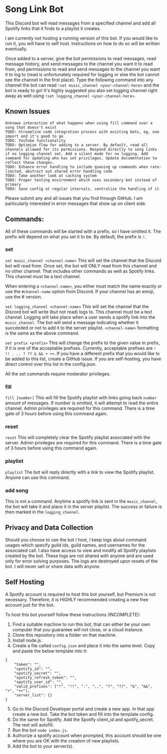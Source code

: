 # Song Link Bot
This Discord bot will read messages from a specified channel and add all Spotify links that it finds to a playlist it creates.

I am currently not hosting a running version of this bot. If you would like to run it, you will have to self host. Instructions on how to do so will be written eventually.

Once added to a server, give the bot permissions to read messages, read message history, and send messages to the channel you want it to read from, and permissions to read and send messages to the channel you want it to log to (read is unfortunately required for logging or else the bot cannot see the channel in the first place).
Type the following command into any channel the bot can read ``!set music_channel <your-channel-here>`` and the bot is ready to go! It's highly suggested you also set logging channel right away as well
using ``!set logging_channel <your-channel-here>``.

## Known Issues
```
Unknown interaction of what happens when using fill command over a song that doesn't exist
TODO: Streamline code integration process with existing bots, eg. one import and it's good to go
TODO: YouTube functionality
TODO: Optimize flow for adding to a server. By default, read all channels allowed for its permissions. Respond directly to song links if no logging channel set. Add a silent mode for no logging. Add command for updating who has set privileges. Update documentation to reflect these changes.
TODO: Enhance error handling to include queuing up commands when rate-limited, abstract out shared error handling code
TODO: Take another look at caching system
TODO: Proper testing environment which uses secondary bot instead of primary 
TODO: Save config at regular intervals, centralize the handling of it
```

Please submit any and all issues that you find through GitHub. I am particularly interested in error messages that show up on client side.

## Commands:
All of these commands will be started with a prefix, so I have omitted it. The prefix will depend on what you set it to be. By default, the prefix is ``!``.

### set
``set music_channel <channel-name>``
This will set the channel that the Discord bot will read from. Once set, the bot will ONLY read from this channel and no other channel. That includes other commands as well as Spotify links. This channel must be a text channel.

When entering a ``<channel-name>``, you either must match the name exactly or use the ``#channel-name`` option from Discord. If your channel has an emoji, use the # version.


``set logging_channel <channel-name>``
This will set the channel that the Discord bot will write (but not read) logs to. This channel must be a text channel. Logging will take place when a user sends a spotify link into the ``music_channel``. The bot will send a message indicating whether it succeeded or not to add it to the server playlist. ``<channel-name>`` formatting is the same as the above command.

``set prefix <prefix>``
This will change the prefix to the given value in prefix, if it is one of the acceptable prefixes. Currently, acceptable prefixes are ``! !! . .. ? ?? & && + ++``. If you have a different prefix that you would like to be added to this list, create a GitHub issue.
If you are self-hosting, you have direct control over this list in the config.json.

All the set commands require moderator privileges.

### fill
``fill [number]``
This will fill the Spotify playlist with links going back ``number`` amount of messages. If number is omitted, it will attempt to read the entire channel.
Admin privileges are required for this command. There is a time gate of 3 hours before using this command again.

### reset
``reset``
This will completely clear the Spotify playlist associated with the server. Admin privileges are required for this command. There is a time gate of 3 hours before using this command again.

### playlist
``playlist``
The bot will reply directly with a link to view the Spotify playlist. Anyone can use this command.

### add song
This is not a command. Anytime a spotify link is sent in the ``music_channel``, the bot will take it and place it in the server playlist. The success or failure is then marked in the ``logging_channel``.

## Privacy and Data Collection
Should you choose to use the bot I host, I keep logs about command usages which specify guild ids, guild names, and usernames for the associated call. I also have access to view and modify all Spotify playlists created by the bot.
These logs are not shared with anyone and are used only for error solving purposes. The logs are destroyed upon resets of the bot. I will never sell or share data with anyone.

## Self Hosting
A Spotify account is required to host this bot yourself, but Premium is not necessary. Therefore, it is HIGHLY recommended creating a new free account just for the bot.

To host this bot yourself follow these instructions (INCOMPLETE):
1) Find a suitable machine to run this bot, that can either be your own computer that you guarantee will not close, or a cloud instance.
2) Clone this repository into a folder on that machine.
3) Install node.js.
4) Create a file called ``config.json`` and place it into the same level. Copy and paste the below template into it:
```
{
    "token": "",
    "spotify_id": "",
    "spotify_secret": "",
    "spotify_refresh_token": "",
    "spotify_user_id": "",
    "valid_prefixes": ["!", "!!", ".", "..", "?", "??", "&", "&&", "+", "++"],
    "server_list": {}
}
```
5) Go to the Discord Developer portal and create a new app. In that app create a new bot. Take the bot token and fill into the template config.
6) Do the same for Spotify. Add the Spotify client_id and spotify_secret. The rest will autofill.
7) Run the bot ``node index.js``.
8) Authorize a spotify account when prompted, this account should be one where you are OK with the creation of new playlists.
9) Add the bot to your server(s). 

